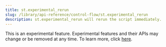 ```yaml
---
title: st.experimental_rerun
slug: /library/api-reference/control-flow/st.experimental_rerun
description: st.experimental_rerun will rerun the script immediately.
---
```


<Important>

This is an experimental feature. Experimental features and their APIs may change or be removed at any time. To learn more, click [here](/library/advanced-features/prerelease#experimental-features).

</Important>

<Autofunction function="streamlit.experimental_rerun" />
